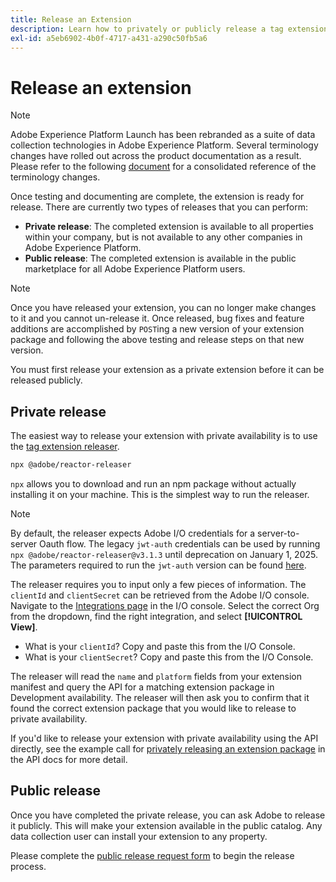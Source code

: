 ```yaml
---
title: Release an Extension
description: Learn how to privately or publicly release a tag extension in Adobe Experience Platform.
exl-id: a5eb6902-4b0f-4717-a431-a290c50fb5a6
---
```

# Release an extension

>[!NOTE]
>
>Adobe Experience Platform Launch has been rebranded as a suite of data collection technologies in Adobe Experience Platform. Several terminology changes have rolled out across the product documentation as a result. Please refer to the following [document](../../term-updates.md) for a consolidated reference of the terminology changes.

Once testing and documenting are complete, the extension is ready for release. There are currently two types of releases that you can perform:

- **Private release**: The completed extension is available to all properties within your company, but is not available to any other companies in Adobe Experience Platform.
- **Public release**: The completed extension is available in the public marketplace for all Adobe Experience Platform users.

>[!NOTE]
>
>Once you have released your extension, you can no longer make changes to it and you cannot un-release it.  Once released, bug fixes and feature additions are accomplished by `POST`ing a new version of your extension package and following the above testing and release steps on that new version.

You must first release your extension as a private extension before it can be released publicly.

## Private release

The easiest way to release your extension with private availability is to use the [tag extension releaser](https://www.npmjs.com/package/@adobe/reactor-releaser).

```bash
npx @adobe/reactor-releaser
```

`npx` allows you to download and run an npm package without actually installing it on your machine. This is the simplest way to run the releaser.

>[!NOTE]
> By default, the releaser expects Adobe I/O credentials for a server-to-server Oauth flow. The legacy `jwt-auth` credentials
> can be used by running `npx @adobe/reactor-releaser@v3.1.3` until deprecation on January 1, 2025. The parameters required
> to run the `jwt-auth` version can be found [here](https://github.com/adobe/reactor-releaser/tree/9ea66aa2c683fe7da0cca50ff5c9b9372f183bb5).

The releaser requires you to input only a few pieces of information. The `clientId` and `clientSecret` can be retrieved from the Adobe I/O console. Navigate to the [Integrations page](https://console.adobe.io/integrations) in the I/O console. Select the correct Org from the dropdown, find the right integration, and select **[!UICONTROL View]**.

- What is your `clientId`? Copy and paste this from the I/O Console.
- What is your `clientSecret`? Copy and paste this from the I/O Console.

The releaser will read the `name` and `platform` fields from your extension manifest and query the API for a matching extension package in Development availability.
The releaser will then ask you to confirm that it found the correct extension package that you would like to release to private availability.

If you'd like to release your extension with private availability using the API directly, see the example call for [privately releasing an extension package](../../api/endpoints/extension-packages.md/#private-release) in the API docs for more detail.

## Public release

Once you have completed the private release, you can ask Adobe to release it publicly.  This will make your extension available in the public catalog. Any data collection user can install your extension to any property.

Please complete the [public release request form](https://www.feedbackprogram.adobe.com/c/r/DCExtensionReleaseRequest) to begin the release process.
